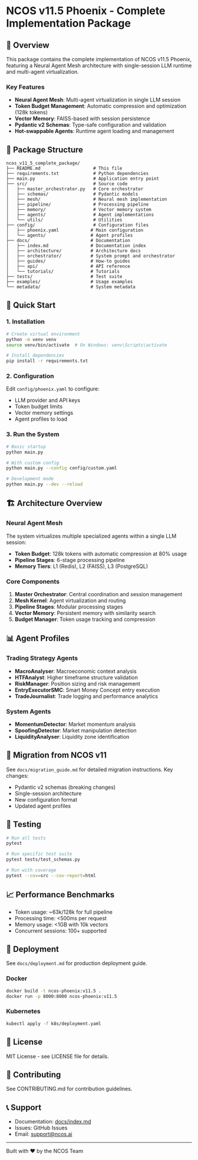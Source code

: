 # NCOS v11.5 Phoenix - Complete Implementation Package

## 🚀 Overview
This package contains the complete implementation of NCOS v11.5 Phoenix, featuring a Neural Agent Mesh architecture with single-session LLM runtime and multi-agent virtualization.

### Key Features
- **Neural Agent Mesh**: Multi-agent virtualization in single LLM session
- **Token Budget Management**: Automatic compression and optimization (128k tokens)
- **Vector Memory**: FAISS-based with session persistence
- **Pydantic v2 Schemas**: Type-safe configuration and validation
- **Hot-swappable Agents**: Runtime agent loading and management

## 📁 Package Structure
```
ncos_v11_5_complete_package/
├── README.md                    # This file
├── requirements.txt             # Python dependencies
├── main.py                      # Application entry point
├── src/                         # Source code
│   ├── master_orchestrator.py   # Core orchestrator
│   ├── schemas/                 # Pydantic models
│   ├── mesh/                    # Neural mesh implementation
│   ├── pipeline/                # Processing pipeline
│   ├── memory/                  # Vector memory system
│   ├── agents/                  # Agent implementations
│   └── utils/                   # Utilities
├── config/                      # Configuration files
│   ├── phoenix.yaml            # Main configuration
│   └── agents/                 # Agent profiles
├── docs/                       # Documentation
│   ├── index.md                # Documentation index
│   ├── architecture/           # Architecture docs
│   ├── orchestrator/           # System prompt and orchestrator
│   ├── guides/                 # How-to guides
│   ├── api/                    # API reference
│   └── tutorials/              # Tutorials
├── tests/                      # Test suite
├── examples/                   # Usage examples
└── metadata/                   # System metadata
```

## 🚀 Quick Start

### 1. Installation
```bash
# Create virtual environment
python -m venv venv
source venv/bin/activate  # On Windows: venv\Scripts\activate

# Install dependencies
pip install -r requirements.txt
```

### 2. Configuration
Edit `config/phoenix.yaml` to configure:
- LLM provider and API keys
- Token budget limits
- Vector memory settings
- Agent profiles to load

### 3. Run the System
```bash
# Basic startup
python main.py

# With custom config
python main.py --config config/custom.yaml

# Development mode
python main.py --dev --reload
```

## 🏗️ Architecture Overview

### Neural Agent Mesh
The system virtualizes multiple specialized agents within a single LLM session:
- **Token Budget**: 128k tokens with automatic compression at 80% usage
- **Pipeline Stages**: 6-stage processing pipeline
- **Memory Tiers**: L1 (Redis), L2 (FAISS), L3 (PostgreSQL)

### Core Components
1. **Master Orchestrator**: Central coordination and session management
2. **Mesh Kernel**: Agent virtualization and routing
3. **Pipeline Stages**: Modular processing stages
4. **Vector Memory**: Persistent memory with similarity search
5. **Budget Manager**: Token usage tracking and compression

## 📊 Agent Profiles

### Trading Strategy Agents
- **MacroAnalyser**: Macroeconomic context analysis
- **HTFAnalyst**: Higher timeframe structure validation
- **RiskManager**: Position sizing and risk management
- **EntryExecutorSMC**: Smart Money Concept entry execution
- **TradeJournalist**: Trade logging and performance analytics

### System Agents
- **MomentumDetector**: Market momentum analysis
- **SpoofingDetector**: Market manipulation detection
- **LiquidityAnalyser**: Liquidity zone identification

## 🔄 Migration from NCOS v11

See `docs/migration_guide.md` for detailed migration instructions. Key changes:
- Pydantic v2 schemas (breaking changes)
- Single-session architecture
- New configuration format
- Updated agent profiles

## 🧪 Testing
```bash
# Run all tests
pytest

# Run specific test suite
pytest tests/test_schemas.py

# Run with coverage
pytest --cov=src --cov-report=html
```

## 📈 Performance Benchmarks
- Token usage: ~63k/128k for full pipeline
- Processing time: <500ms per request
- Memory usage: <1GB with 10k vectors
- Concurrent sessions: 100+ supported

## 🚢 Deployment
See `docs/deployment.md` for production deployment guide.

### Docker
```bash
docker build -t ncos-phoenix:v11.5 .
docker run -p 8000:8000 ncos-phoenix:v11.5
```

### Kubernetes
```bash
kubectl apply -f k8s/deployment.yaml
```

## 📝 License
MIT License - see LICENSE file for details.

## 🤝 Contributing
See CONTRIBUTING.md for contribution guidelines.

## 📞 Support
- Documentation: [docs/index.md](docs/index.md)
- Issues: GitHub Issues
- Email: support@ncos.ai

---
Built with ❤️ by the NCOS Team
